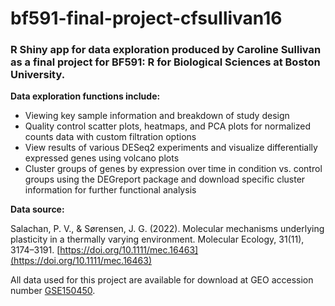 # bf591-final-project-cfsullivan16
### R Shiny app for data exploration produced by Caroline Sullivan as a final project for BF591: R for Biological Sciences at Boston University.

**Data exploration functions include:**
* Viewing key sample information and breakdown of study design
* Quality control scatter plots, heatmaps, and PCA plots for normalized counts data with custom filtration options
* View results of various DESeq2 experiments and visualize differentially expressed genes using volcano plots
* Cluster groups of genes by expression over time in condition vs. control groups using the DEGreport package and download specific cluster information for further functional analysis

**Data source:**

Salachan, P. V., & Sørensen, J. G. (2022). Molecular mechanisms underlying plasticity in a thermally varying environment. Molecular Ecology, 31(11), 3174–3191. [https://doi.org/10.1111/mec.16463](https://doi.org/10.1111/mec.16463)

All data used for this project are available for download at GEO accession number [GSE150450](https://www.ncbi.nlm.nih.gov/geo/query/acc.cgi?acc=GSE150450).

